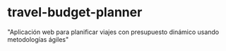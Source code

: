 # travel-budget-planner
"Aplicación web para planificar viajes con presupuesto dinámico usando metodologías ágiles"
